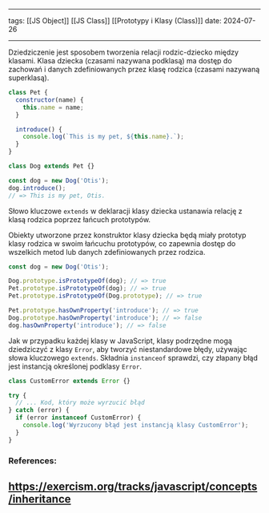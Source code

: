 
--- 
tags: [[JS Object]] [[JS Class]] [[Prototypy i Klasy (Class)]]
date: 2024-07-26

---
Dziedziczenie jest sposobem tworzenia relacji rodzic-dziecko między klasami. Klasa dziecka (czasami nazywana podklasą) ma dostęp do zachowań i danych zdefiniowanych przez klasę rodzica (czasami nazywaną superklasą).

```js
class Pet {
  constructor(name) {
    this.name = name;
  }

  introduce() {
    console.log(`This is my pet, ${this.name}.`);
  }
}

class Dog extends Pet {}

const dog = new Dog('Otis');
dog.introduce();
// => This is my pet, Otis.
```

Słowo kluczowe `extends` w deklaracji klasy dziecka ustanawia relację z klasą rodzica poprzez łańcuch prototypów.

Obiekty utworzone przez konstruktor klasy dziecka będą miały prototyp klasy rodzica w swoim łańcuchu prototypów, co zapewnia dostęp do wszelkich metod lub danych zdefiniowanych przez rodzica.

```js
const dog = new Dog('Otis');

Dog.prototype.isPrototypeOf(dog); // => true
Pet.prototype.isPrototypeOf(dog); // => true
Pet.prototype.isPrototypeOf(Dog.prototype); // => true

Pet.prototype.hasOwnProperty('introduce'); // => true
Dog.prototype.hasOwnProperty('introduce'); // => false
dog.hasOwnProperty('introduce'); // => false
```

Jak w przypadku każdej klasy w JavaScript, klasy podrzędne mogą dziedziczyć z klasy `Error`, aby tworzyć niestandardowe błędy, używając słowa kluczowego `extends`. Składnia `instanceof` sprawdzi, czy złapany błąd jest instancją określonej podklasy `Error`.

```js
class CustomError extends Error {}

try {
  // ... Kod, który może wyrzucić błąd
} catch (error) {
  if (error instanceof CustomError) {
    console.log('Wyrzucony błąd jest instancją klasy CustomError');
  }
}
```


### References:
https://exercism.org/tracks/javascript/concepts/inheritance
---



